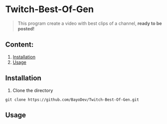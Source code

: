 # Twitch-Best-Of-Gen

>This program create a video with best clips of a channel, **ready to be posted!**

## Content:
1. [Installation](#inst)
2. [Usage](#usage)

<a name="inst"></a>
## Installation

1. Clone the directory
  ```git
  git clone https://github.com/BayoDev/Twitch-Best-Of-Gen.git
  ```

<a name="usage"></a>
## Usage
